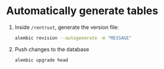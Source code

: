 # Automatically generate tables

1. Inside `/rentrust`, generate the version file:
    ```bash
    alembic revision --autogenerate -m "MESSAGE"
    ```
2. Push changes to the database
    ```bash
    alembic upgrade head
    ```
